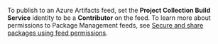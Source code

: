 To publish to an Azure Artifacts feed, set the **Project Collection Build Service** identity to be a **Contributor** on the feed. To learn more about permissions to Package Management feeds, see [Secure and share packages using feed permissions](/azure/devops/artifacts/feeds/feed-permissions).
